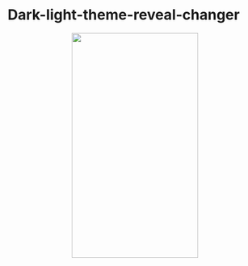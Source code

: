 # Dark-light-theme-reveal-changer

<p align="center"><img src="https://imgur.com/a/fZ9CiW9" width="250" height="444.66"/></p>

